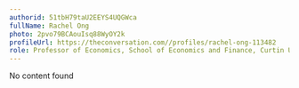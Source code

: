 ```yaml
---
authorid: 51tbH79taU2EEYS4UQGWca
fullName: Rachel Ong
photo: 2pvo79BCAouIsq88WyOY2k
profileUrl: https://theconversation.com//profiles/rachel-ong-113482
role: Professor of Economics, School of Economics and Finance, Curtin University
---
```

No content found